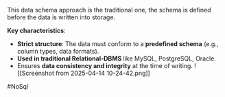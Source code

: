 This data schema approach is the traditional one, the schema is defined before the data is written into storage.

**Key characteristics**:
- **Strict structure**: The data must conform to a **predefined schema** (e.g., column types, data formats).
- **Used in traditional Relational-DBMS** like MySQL, PostgreSQL, Oracle.
- Ensures **data consistency and integrity** at the time of writing.
![[Screenshot from 2025-04-14 10-24-42.png]]

#NoSql